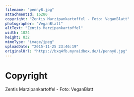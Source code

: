 ```yaml
---
filename: "penny8.jpg"
attachmentId: 16280
copyright: "Zentis Marzipankartoffel - Foto: VeganBlatt"
photographer: "VeganBlatt"
altText: "Zentis Marzipankartoffel"
width: 1024
height: 832
mimeType: "image/jpeg"
uploadDate: "2015-11-25 23:46:19"
originalUrl: "https://bxq4fb.myraidbox.de/i/penny8.jpg"
---
```


# Copyright

Zentis Marzipankartoffel - Foto: VeganBlatt
